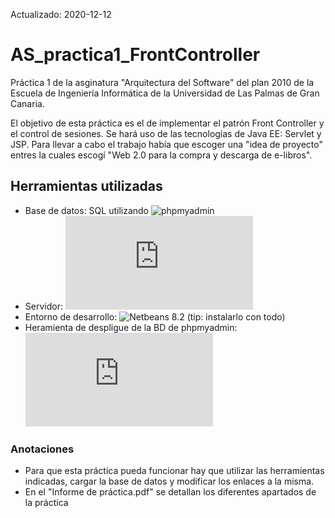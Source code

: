 Actualizado: 2020-12-12

# AS_practica1_FrontController
Práctica 1 de la asginatura "Arquitectura del Software" del plan 2010 de la Escuela de Ingeniería Informática de la Universidad de Las Palmas de Gran Canaria.

El objetivo de esta práctica es el de implementar el patrón Front Controller y el control de sesiones. Se hará uso de las tecnologías de Java EE: Servlet y JSP.
Para llevar a cabo el trabajo había que escoger una "idea de proyecto" entres la cuales escogí "Web 2.0 para la compra y descarga de e-libros".

## Herramientas utilizadas

- Base de datos: SQL utilizando ![phpmyadmin](https://www.phpmyadmin.net/)
- Servidor: ![glashfish](https://www.oracle.com/middleware/technologies/glassfish-server.html)
- Entorno de desarrollo: ![Netbeans 8.2](https://netbeans.org/downloads/8.2/rc/) (tip: instalarlo con todo)
- Heramienta de despligue de la BD de phpmyadmin: ![XAMPP](https://www.apachefriends.org/es/index.html)


### Anotaciones

 - Para que esta práctica pueda funcionar hay que utilizar las herramientas indicadas, cargar la base de datos y modificar los enlaces a la misma. 
 - En el "Informe de práctica.pdf" se detallan los diferentes apartados de la práctica
 

